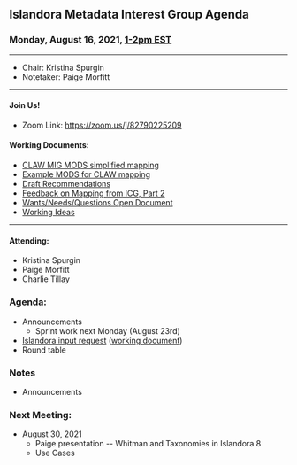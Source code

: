 ## Islandora Metadata Interest Group Agenda
### Monday, August 16, 2021, [1-2pm EST](http://www.thetimezoneconverter.com/?t=1%20pm&tz=Toronto&)

---
* Chair: Kristina Spurgin
* Notetaker: Paige Morfitt
---

#### Join Us!
* Zoom Link: https://zoom.us/j/82790225209

#### Working Documents:
* [CLAW MIG MODS simplified mapping](https://docs.google.com/spreadsheets/d/18u2qFJ014IIxlVpM3JXfDEFccwBZcoFsjbBGpvL0jJI/edit#gid=0)
* [Example MODS for CLAW mapping](https://docs.google.com/spreadsheets/d/1C2Xie7HUDSgRT5v4ldoJvlNdoXz2GHAPvL3PE3TOKW8/edit#gid=1829081124)
* [Draft Recommendations](https://docs.google.com/document/d/15qSO9YcALtYSqd6CUuGx0t8FwUJ5pPwVPz0PA5rU898/edit#heading=h.f9r6knw0rjvu)
* [Feedback on Mapping from ICG, Part 2](https://docs.google.com/document/d/11OpqMMCXM1TFXgsr4yyTQ_cH9DabnD31p7JnuTRQl28/edit?invite=CMWvruEI&ts=5e66437f)
* [Wants/Needs/Questions Open Document](https://docs.google.com/document/d/12Kpb6826TNPzzMuyPS0sESa9TLnmljQmeioWbaPeEdA/edit)
* [Working Ideas](https://github.com/islandora-interest-groups/Islandora-Metadata-Interest-Group/blob/main/working_docs/ideas_and_topics.md)

---

#### Attending:
* Kristina Spurgin
* Paige Morfitt
* Charlie Tillay




### Agenda:
* Announcements
	* Sprint work next Monday (August 23rd)  		
* [Islandora input request](https://groups.google.com/g/islandora/c/diETUckBFp0/m/cGNDmSHvAQAJ ) ([working document](https://docs.google.com/document/d/1LnwiCEjHfxzWfk52udKjYnsDxGrHszs4sISL5AEZRqM/edit)) 
* Round table 



### Notes
* Announcements
 
	
	

    
### Next Meeting:
* August 30, 2021
	* Paige presentation -- Whitman and Taxonomies in Islandora 8
	* Use Cases 
